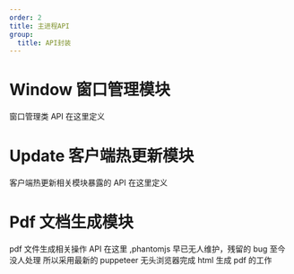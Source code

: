 ```yaml
---
order: 2
title: 主进程API
group:
  title: API封装
---
```


# Window 窗口管理模块

窗口管理类 API 在这里定义

# Update 客户端热更新模块

客户端热更新相关模块暴露的 API 在这里定义

# Pdf 文档生成模块

pdf 文件生成相关操作 API 在这里 ,phantomjs 早已无人维护，残留的 bug 至今没人处理 所以采用最新的 puppeteer 无头浏览器完成 html 生成 pdf 的工作
